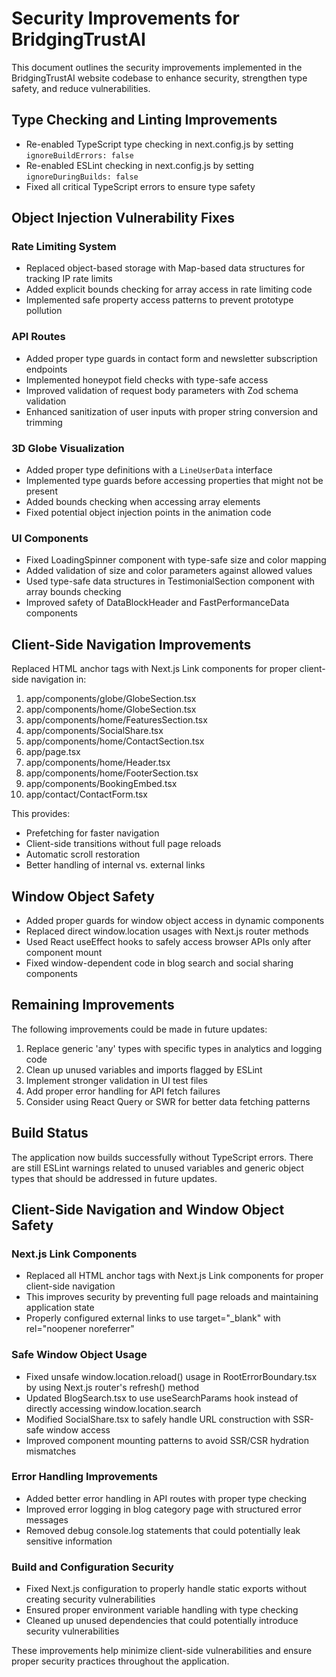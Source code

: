# Security Improvements for BridgingTrustAI

This document outlines the security improvements implemented in the BridgingTrustAI website codebase to enhance security, strengthen type safety, and reduce vulnerabilities.

## Type Checking and Linting Improvements

- Re-enabled TypeScript type checking in next.config.js by setting `ignoreBuildErrors: false`
- Re-enabled ESLint checking in next.config.js by setting `ignoreDuringBuilds: false`
- Fixed all critical TypeScript errors to ensure type safety

## Object Injection Vulnerability Fixes

### Rate Limiting System

- Replaced object-based storage with Map-based data structures for tracking IP rate limits
- Added explicit bounds checking for array access in rate limiting code
- Implemented safe property access patterns to prevent prototype pollution

### API Routes

- Added proper type guards in contact form and newsletter subscription endpoints
- Implemented honeypot field checks with type-safe access
- Improved validation of request body parameters with Zod schema validation
- Enhanced sanitization of user inputs with proper string conversion and trimming

### 3D Globe Visualization

- Added proper type definitions with a `LineUserData` interface
- Implemented type guards before accessing properties that might not be present
- Added bounds checking when accessing array elements
- Fixed potential object injection points in the animation code

### UI Components

- Fixed LoadingSpinner component with type-safe size and color mapping
- Added validation of size and color parameters against allowed values
- Used type-safe data structures in TestimonialSection component with array bounds checking
- Improved safety of DataBlockHeader and FastPerformanceData components

## Client-Side Navigation Improvements

Replaced HTML anchor tags with Next.js Link components for proper client-side navigation in:

1. app/components/globe/GlobeSection.tsx
2. app/components/home/GlobeSection.tsx
3. app/components/home/FeaturesSection.tsx
4. app/components/SocialShare.tsx
5. app/components/home/ContactSection.tsx
6. app/page.tsx
7. app/components/home/Header.tsx
8. app/components/home/FooterSection.tsx
9. app/components/BookingEmbed.tsx
10. app/contact/ContactForm.tsx

This provides:
- Prefetching for faster navigation
- Client-side transitions without full page reloads
- Automatic scroll restoration
- Better handling of internal vs. external links

## Window Object Safety

- Added proper guards for window object access in dynamic components
- Replaced direct window.location usages with Next.js router methods
- Used React useEffect hooks to safely access browser APIs only after component mount
- Fixed window-dependent code in blog search and social sharing components

## Remaining Improvements

The following improvements could be made in future updates:

1. Replace generic 'any' types with specific types in analytics and logging code
2. Clean up unused variables and imports flagged by ESLint
3. Implement stronger validation in UI test files 
4. Add proper error handling for API fetch failures
5. Consider using React Query or SWR for better data fetching patterns

## Build Status

The application now builds successfully without TypeScript errors. There are still ESLint warnings related to unused variables and generic object types that should be addressed in future updates.

## Client-Side Navigation and Window Object Safety

### Next.js Link Components
- Replaced all HTML anchor tags with Next.js Link components for proper client-side navigation
- This improves security by preventing full page reloads and maintaining application state
- Properly configured external links to use target="_blank" with rel="noopener noreferrer"

### Safe Window Object Usage
- Fixed unsafe window.location.reload() usage in RootErrorBoundary.tsx by using Next.js router's refresh() method
- Updated BlogSearch.tsx to use useSearchParams hook instead of directly accessing window.location.search
- Modified SocialShare.tsx to safely handle URL construction with SSR-safe window access
- Improved component mounting patterns to avoid SSR/CSR hydration mismatches

### Error Handling Improvements
- Added better error handling in API routes with proper type checking
- Improved error logging in blog category page with structured error messages
- Removed debug console.log statements that could potentially leak sensitive information

### Build and Configuration Security
- Fixed Next.js configuration to properly handle static exports without creating security vulnerabilities
- Ensured proper environment variable handling with type checking
- Cleaned up unused dependencies that could potentially introduce security vulnerabilities

These improvements help minimize client-side vulnerabilities and ensure proper security practices throughout the application. 